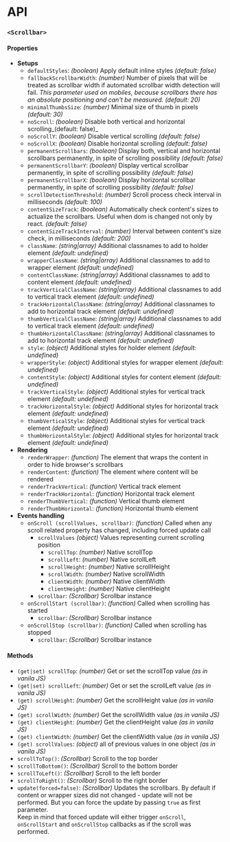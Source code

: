 # API

### `<Scrollbar>`
#### Properties
* **Setups**
    * `defaultStyles`: _(boolean)_ Apply default inline styles _(default: false)_
    * `fallbackScrollbarWidth`: _(number)_ Number of pixels that will be treated as scrollbar width if automated scrollbar width detection will fail. _This parameter used on mobiles, because scrollbars there has an absolute positioning and can't be measured._ _(default: 20)_
    * `minimalThumbsSize`: _(number)_ Minimal size of thumb in pixels _(default: 30)_
    * `noScroll`: _(boolean)_ Disable both vertical and horizontal scrolling_(default: false)_
    * `noScrollY`: _(boolean)_ Disable vertical scrolling _(default: false)_
    * `noScrollX`: _(boolean)_ Disable horizontal scrolling _(default: false)_
    * `permanentScrollbars`: _(boolean)_ Display both, vertical and horizontal scrollbars permanently, in spite of scrolling possibility _(default: false)_
    * `permanentScrollbarY`: _(boolean)_ Display vertical scrollbar permanently, in spite of scrolling possibility  _(default: false)_
    * `permanentScrollbarX`: _(boolean)_ Display horizontal scrollbar permanently, in spite of scrolling possibility  _(default: false)_
    * `scrollDetectionThreshold`: _(number)_ Scroll process check interval in milliseconds _(default: 100)_
    * `contentSizeTrack`: _(boolean)_ Automatically check content's sizes to actualize the scrollbars. Useful when dom is changed not only by react. _(default: false)_
    * `contentSizeTrackInterval`: _(number)_ Interval between content's size check, in milliseconds _(default: 200)_
    * `className`: _(string|array)_ Additional classnames to add to holder element _(default: undefined)_
    * `wrapperClassName`: _(string|array)_ Additional classnames to add to wrapper element _(default: undefined)_
    * `contentClassName`: _(string|array)_ Additional classnames to add to content element _(default: undefined)_
    * `trackVerticalClassName`: _(string|array)_ Additional classnames to add to vertical track element _(default: undefined)_
    * `trackHorizontalClassName`: _(string|array)_ Additional classnames to add to horizontal track element _(default: undefined)_
    * `thumbVerticalClassName`: _(string|array)_ Additional classnames to add to vertical track element _(default: undefined)_
    * `thumbHorizontalClassName`: _(string|array)_ Additional classnames to add to horizontal track element _(default: undefined)_
    * `style`: _(object)_ Additional styles for holder element _(default: undefined)_
    * `wrapperStyle`: _(object)_ Additional styles for wrapper element _(default: undefined)_
    * `contentStyle`: _(object)_ Additional styles for content element _(default: undefined)_
    * `trackVerticalStyle`: _(object)_ Additional styles for vertical track element _(default: undefined)_
    * `trackHorizontalStyle`: _(object)_ Additional styles for horizontal track element _(default: undefined)_
    * `thumbVerticalStyle`: _(object)_ Additional styles for vertical track element _(default: undefined)_
    * `thumbHorizontalStyle`: _(object)_ Additional styles for horizontal track element _(default: undefined)_
* **Rendering**
    * `renderWrapper`: _(function)_ The element that wraps the content in order to hide browser's scrollbars
    * `renderContent`: _(function)_ The element where content will be rendered
    * `renderTrackVertical`: _(function)_ Vertical track element
    * `renderTrackHorizontal`: _(function)_ Horizontal track element
    * `renderThumbVertical`: _(function)_ Vertical thumb element
    * `renderThumbHorizontal`: _(function)_ Horizontal thumb element
* **Events handling**
    * `onScroll (scrollValues, scrollbar)`: _(function)_ Called when any scroll related property has changed, including forced update call
        * `scrollValues`  _(object)_ Values representing current scrolling position
            * `scrollTop`: _(number)_ Native scrollTop
            * `scrollLeft`: _(number)_ Native scrollLeft
            * `scrollHeight`: _(number)_ Native scrollHeight
            * `scrollWidth`: _(number)_ Native scrollWidth
            * `clientWidth`: _(number)_ Native clientWidth
            * `clientHeight`: _(number)_ Native clientHeight
        * `scrollbar`: _(Scrollbar)_ Scrollbar instance
    * `onScrollStart (scrollbar)`: _(function)_ Called when scrolling has started
        * `scrollbar`: _(Scrollbar)_ Scrollbar instance
    * `onScrollStop (scrollbar)`: _(function)_ Called when scrolling has stopped
        * `scrollbar`: _(Scrollbar)_ Scrollbar instance


#### Methods
* `(get|set) scrollTop`: _(number)_ Get or set the scrollTop value _(as in vanila JS)_
* `(get|set) scrollLeft`: _(number)_ Get or set the scrollLeft value _(as in vanila JS)_
* `(get) scrollHeight`: _(number)_ Get the scrollHeight value _(as in vanila JS)_
* `(get) scrollWidth`: _(number)_ Get the scrollWidth value _(as in vanila JS)_
* `(get) clientHeight`: _(number)_ Get the clientHeight value _(as in vanila JS)_
* `(get) clientWidth`: _(number)_ Get the clientWidth value _(as in vanila JS)_
* `(get) scrollValues`: _(object)_ all of previous values in one object _(as in vanila JS)_
* `scrollToTop()`: _(Scrollbar)_ Scroll to the top border
* `scrollToBottom()`: _(Scrollbar)_ Scroll to the bottom border
* `scrollToLeft()`: _(Scrollbar)_ Scroll to the left border
* `scrollToRight()`: _(Scrollbar)_ Scroll to the right border
* `update(forced=false)`: _(Scrollbar)_ Updates the scrollbars. By default if content or wrapper sizes did not changed - update will not be performed. But you can force the update by passing `true` as first parameter.  
Keep in mind that forced update will either trigger `onScroll`, `onScrollStart` and `onScrollStop` callbacks as if the scroll was performed.  
